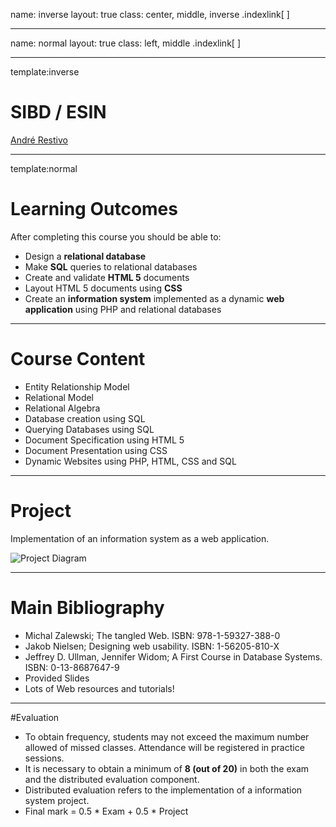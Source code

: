 name: inverse
layout: true
class: center, middle, inverse
.indexlink[[<i class="fa fa-arrow-circle-o-up"></i>](#) [<i class="fa fa-list-ul"></i>](#index) [<i class="fa fa-tint"></i>](../change-color.php)]

---

name: normal
layout: true
class: left, middle
.indexlink[[<i class="fa fa-arrow-circle-o-up"></i>](#) [<i class="fa fa-list-ul"></i>](#index) [<i class="fa fa-tint"></i>](../change-color.php)]

---

template:inverse
# SIBD / ESIN
<a href="http://www.fe.up.pt/~arestivo">André Restivo</a>

---

template:normal

# Learning Outcomes

After completing this course you should be able to:

* Design a **relational database**
* Make **SQL** queries to relational databases
* Create and validate **HTML 5** documents
* Layout HTML 5 documents using **CSS**
* Create an **information system** implemented as a dynamic **web application** using PHP and relational databases

---

# Course Content

* Entity Relationship Model
* Relational Model
* Relational Algebra
* Database creation using SQL
* Querying Databases using SQL
* Document Specification using HTML 5
* Document Presentation using CSS
* Dynamic Websites using PHP, HTML, CSS and SQL

---

# Project

Implementation of an information system as a web application.

![Project Diagram](assets/web/project.svg)

---

# Main Bibliography

* Michal Zalewski; The tangled Web. ISBN: 978-1-59327-388-0
* Jakob Nielsen; Designing web usability. ISBN: 1-56205-810-X
* Jeffrey D. Ullman, Jennifer Widom; A First Course in Database Systems. ISBN: 0-13-8687647-9
* Provided Slides
* Lots of Web resources and tutorials!

---

#Evaluation

* To obtain frequency, students may not exceed the maximum number allowed of missed classes. Attendance will be registered in practice sessions.
* It is necessary to obtain a minimum of **8 (out of 20)** in both the exam and the distributed evaluation component.
* Distributed evaluation refers to the implementation of a information system project.
* Final mark = 0.5 * Exam + 0.5 * Project

